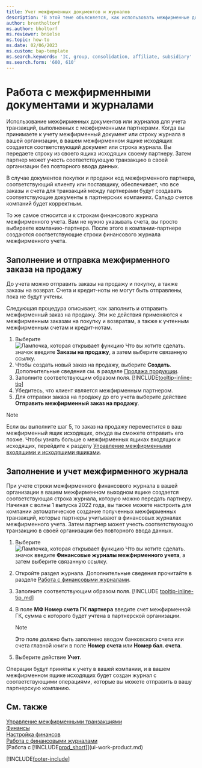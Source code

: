 ```yaml
---
title: Учет межфирменных документов и журналов
description: 'В этой теме объясняется, как использовать межфирменные документы или журналы для учета транзакций, выполненных с партнерами по межфирменным операциям.'
author: brentholtorf
ms.author: bholtorf
ms.reviewer: bnielse
ms.topic: how-to
ms.date: 02/06/2023
ms.custom: bap-template
ms.search.keywords: 'IC, group, consolidation, affiliate, subsidiary'
ms.search.form: '600, 610'
---
```

# Работа с межфирменными документами и журналами

Использование межфирменных документов или журналов для учета транзакций, выполненных с межфирменными партнерами. Когда вы принимаете к учету межфирменный документ или строку журнала в вашей организации, в вашем межфирменном ящике исходящих создается соответствующий документ или строка журнала. Вы передаете строку из своего ящика исходящих своему партнеру. Затем партнер может учесть соответствующую транзакцию в своей организации без повторного ввода данных.

В случае документов покупки и продажи код межфирменного партнера, соответствующий клиенту или поставщику, обеспечивает, что все заказы и счета для транзакций между партнерами будут создавать соответствующие документы в партнерских компаниях. Сальдо счетов компаний будет корректным.

То же самое относится и к строкам финансового журнала межфирменного учета. Вам не нужно указывать счета, вы просто выбираете компанию-партнера. После этого в компании-партнере создаются соответствующие строки финансового журнала межфирменного учета.

## Заполнение и отправка межфирменного заказа на продажу

До учета можно отправить заказы на продажу и покупку, а также заказы на возврат. Счета и кредит-ноты не могут быть отправлены, пока не будут учтены.

Следующая процедура описывает, как заполнить и отправить межфирменный заказ на продажу. Эти же действия применяются к межфирменным заказам на покупку и возвратам, а также к учтенным межфирменным счетам и кредит-нотам.  

1. Выберите ![Лампочка, которая открывает функцию Что вы хотите сделать.](media/ui-search/search_small.png "Что вы хотите сделать") значок введите **Заказы на продажу**, а затем выберите связанную ссылку.  
2. Чтобы создать новый заказ на продажу, выберите **Создать**. Дополнительные сведения см. в разделе [Продажа продукции](sales-how-sell-products.md).  
3. Заполните соответствующим образом поля. [!INCLUDE[tooltip-inline-tip](includes/tooltip-inline-tip_md.md)]
4. Убедитесь, что клиент является межфирменным партнером.
5. Для отправки заказа на продажу до его учета выберите действие **Отправить межфирменный заказ на продажу**.

> [!NOTE]
> Если вы выполните шаг 5, то заказ на продажу переместится в ваш межфирменный ящик исходящих, откуда вы сможете отправить его позже. Чтобы узнать больше о межфирменных ящиках входящих и исходящих, перейдите к разделу [Управление межфирменными входящими и исходящими ящиками](intercompany-how-manage-intercompany-inbox.md).

## Заполнение и учет межфирменного журнала

При учете строки межфирменного финансового журнала в вашей организации в вашем межфирменном выходном ящике создается соответствующая строка журнала, которую можно передать партнеру. Начиная с волны 1 выпуска 2022 года, вы также можете настроить для компании автоматическое создание полученных межфирменных транзакций, которые партнеры учитывают в финансовых журналах межфирменного учета. Затем партнер может учесть соответствующую транзакцию в своей организации без повторного ввода данных.

1. Выберите ![Лампочка, которая открывает функцию Что вы хотите сделать.](media/ui-search/search_small.png "Что вы хотите сделать") значок введите **Финансовые журналы межфирменного учета**, а затем выберите связанную ссылку.  
2. Откройте раздел журнала. Дополнительные сведения прочитайте в разделе [Работа с финансовыми журналами](ui-work-general-journals.md).
3. Заполните соответствующим образом поля. [!INCLUDE [tooltip-inline-tip_md](../archive/invoicing/includes/tooltip-inline-tip_md.md)]
4. В поле **МФ Номер счета ГК партнера** введите счет межфирменной ГК, сумма с которого будет учтена в партнерской организации.

    > [!NOTE]
    > Это поле должно быть заполнено вводом банковского счета или счета главной книги в поле **Номер счета** или **Номер бал. счета**.  
5. Выберите действие **Учет**.

Операции будут приняты к учету в вашей компании, и в вашем межфирменном ящике исходящих будет создан журнал с соответствующими операциями, которые вы можете отправить в вашу партнерскую компанию.

## См. также

[Управление межфирменными транзакциями](intercompany-manage.md)  
[Финансы](finance.md)  
[Настройка финансов](finance-setup-finance.md)  
[Работа с финансовыми журналами](ui-work-general-journals.md)  
[Работа с [!INCLUDE[prod_short](includes/prod_short.md)]](ui-work-product.md)


[!INCLUDE[footer-include](includes/footer-banner.md)]